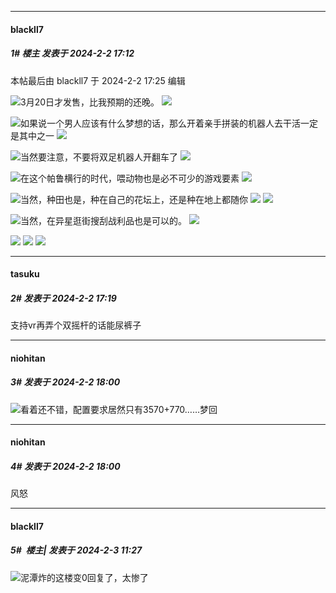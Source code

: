 
*****

####  blackll7  
##### 1#       楼主       发表于 2024-2-2 17:12

 本帖最后由 blackll7 于 2024-2-2 17:25 编辑 

<img src="https://static.saraba1st.com/image/smiley/face2017/068.png" referrerpolicy="no-referrer">3月20日才发售，比我预期的还晚。
<img src="https://s11.ax1x.com/2024/02/02/pFQGai4.png" referrerpolicy="no-referrer">

<img src="https://static.saraba1st.com/image/smiley/face2017/078.png" referrerpolicy="no-referrer">如果说一个男人应该有什么梦想的话，那么开着亲手拼装的机器人去干活一定是其中之一
<img src="https://img2.imgtp.com/2024/02/02/FpMIYH4X.jpg" referrerpolicy="no-referrer">

<img src="https://static.saraba1st.com/image/smiley/face2017/068.png" referrerpolicy="no-referrer">当然要注意，不要将双足机器人开翻车了
<img src="https://s11.ax1x.com/2024/02/02/pFQGDQ1.png" referrerpolicy="no-referrer">

<img src="https://static.saraba1st.com/image/smiley/face2017/067.png" referrerpolicy="no-referrer">在这个帕鲁横行的时代，喂动物也是必不可少的游戏要素
<img src="https://s11.ax1x.com/2024/02/02/pFQG0zR.png" referrerpolicy="no-referrer">

<img src="https://static.saraba1st.com/image/smiley/face2017/067.png" referrerpolicy="no-referrer">当然，种田也是，种在自己的花坛上，还是种在地上都随你
<img src="https://s11.ax1x.com/2024/02/02/pFQGrsx.png" referrerpolicy="no-referrer">
<img src="https://img2.imgtp.com/2024/02/02/2t8P1DZ8.jpg" referrerpolicy="no-referrer">

<img src="https://static.saraba1st.com/image/smiley/face2017/065.png" referrerpolicy="no-referrer">当然，在异星逛街搜刮战利品也是可以的。
<img src="https://s11.ax1x.com/2024/02/02/pFQGwW9.png" referrerpolicy="no-referrer">

<img src="https://s11.ax1x.com/2024/02/02/pFQGsL6.png" referrerpolicy="no-referrer">
<img src="https://s11.ax1x.com/2024/02/02/pFQ**O.png" referrerpolicy="no-referrer">
<img src="https://s11.ax1x.com/2024/02/02/pFQGgoD.png" referrerpolicy="no-referrer">

*****

####  tasuku  
##### 2#       发表于 2024-2-2 17:19

支持vr再弄个双摇杆的话能尿裤子

*****

####  niohitan  
##### 3#       发表于 2024-2-2 18:00

<img src="https://static.saraba1st.com/image/smiley/face2017/018.png" referrerpolicy="no-referrer">看着还不错，配置要求居然只有3570+770……梦回

*****

####  niohitan  
##### 4#       发表于 2024-2-2 18:00

风怒

*****

####  blackll7  
##### 5#         楼主| 发表于 2024-2-3 11:27

<img src="https://static.saraba1st.com/image/smiley/face2017/240.png" referrerpolicy="no-referrer">泥潭炸的这楼变0回复了，太惨了

